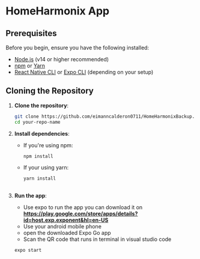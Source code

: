 # HomeHarmonix App

## Prerequisites
Before you begin, ensure you have the following installed:
- [Node.js](https://nodejs.org/) (v14 or higher recommended)
- [npm](https://www.npmjs.com/) or [Yarn](https://yarnpkg.com/)
- [React Native CLI](https://reactnative.dev/docs/environment-setup) or [Expo CLI](https://docs.expo.dev/get-started/installation/) (depending on your setup)

## Cloning the Repository

1. **Clone the repository**:
    ```bash
   git clone https://github.com/eimanncalderon0711/HomeHarmonixBackup.git
   cd your-repo-name

2. **Install dependencies**:
   - If you're using npm:
      ```bash
      npm install
   - If your using yarn:
     ``` bash
     yarn install
      
4. **Run the app**:
   - Use expo to run the app you can download it on __https://play.google.com/store/apps/details?id=host.exp.exponent&hl=en-US__
   - Use your android mobile phone
   - open the downloaded Expo Go app
   - Scan the QR code that runs in terminal in visual studio code

    ```bash
    expo start 
